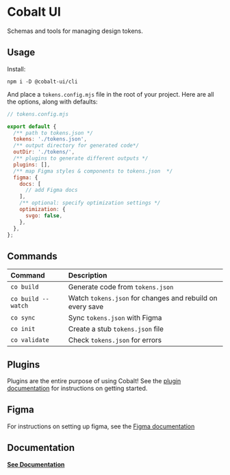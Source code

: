 # Cobalt UI

Schemas and tools for managing design tokens.

## Usage

Install:

```
npm i -D @cobalt-ui/cli
```

And place a `tokens.config.mjs` file in the root of your project. Here are all the options, along with defaults:

```js
// tokens.config.mjs

export default {
  /** path to tokens.json */
  tokens: './tokens.json',
  /** output directory for generated code*/
  outDir: './tokens/',
  /** plugins to generate different outputs */
  plugins: [],
  /** map Figma styles & components to tokens.json  */
  figma: {
    docs: [
      // add Figma docs
    ],
    /** optional: specify optimization settings */
    optimization: {
      svgo: false,
    },
  },
};
```

## Commands

| Command            | Description                                               |
| :----------------- | :-------------------------------------------------------- |
| `co build`         | Generate code from `tokens.json`                          |
| `co build --watch` | Watch `tokens.json` for changes and rebuild on every save |
| `co sync`          | Sync `tokens.json` with Figma                             |
| `co init`          | Create a stub `tokens.json` file                          |
| `co validate`      | Check `tokens.json` for errors                            |

## Plugins

Plugins are the entire purpose of using Cobalt! See the [plugin documentation](https://cobalt-ui.pages.dev/docs/plugins/) for instructions on getting started.

## Figma

For instructions on setting up figma, see the [Figma documentation](https://cobalt-ui.pages.dev/docs/getting-started/figma/)

## Documentation

**[See Documentation](https://cobalt-ui.pages.dev)**

